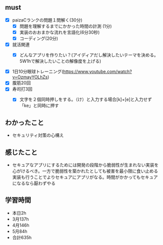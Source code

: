 

## must
- [x] paizaCランクの問題１問解く(30分)
  - [x] 問題を理解するまでにかかった時間の計測 (1分)
  - [x] 実装のおおまかな流れを言語化(6分30秒)
  - [x] コーディング(20分) 
- [x] 就活関連  
  - [x] どんなアプリを作りたい？(アイディアだし解決したいテーマを決める。5W1hで解決したいことの解像度を上げる)
   

  
- [x] 1日10分眼球トレーニング(https://www.youtube.com/watch?v=OzmayYOLhZs)
- [x] 腹筋20回
- [x] 寿司打3回
  - [x] 文字を２個同時押しをする。（け）と入力する場合[k]+[e]と入力せず「ke」と同時に押す



## わかったこと
- セキュリティ対策の心構え


## 感じたこと
- セキュアなアプリにするためには開発の段階から脆弱性が生まれない実装を心がけるべき。一方で脆弱性を築かれたとしても被害を最小限に食い止める実装も行うことでよりセキュアにアプリがなる。時間がかかってもセキュアになるなら厭わずやる


## 学習時間
  - 本日2h
  - 3月137h
  - 4月146h
  - 5月84h
  - 合計635h
    
